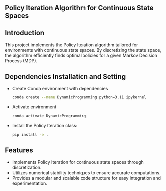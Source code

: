 ## Policy Iteration Algorithm for Continuous State Spaces

## Introduction
This project implements the Policy Iteration algorithm tailored for environments with continuous state spaces. By discretizing the state space, the algorithm efficiently finds optimal policies for a given Markov Decision Process (MDP).


## Dependencies Installation and Setting
- Create Conda environment with dependencies
	``` bash
	conda create --name DynamicProgramming python=3.11 ipykernel
	```
- Activate environment
	``` bash
	conda activate DynamicProgramming
	```
- Install the Policy Iteration class:
	``` bash
	pip install -e .
	```
 
## Features
- Implements Policy Iteration for continuous state spaces through discretization.
- Utilizes numerical stability techniques to ensure accurate computations.
- Provides a modular and scalable code structure for easy integration and experimentation.
